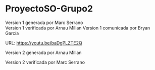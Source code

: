 # ProyectoSO-Grupo2
Version 1 generada por Marc Serrano  
Version 1 verificada por Arnau Millan
Version 1 comunicada por Bryan García

URL: https://youtu.be/baDgPLZTE2Q


Version 2 generada por Arnau Millan  

Version 2 verificada por Marc Serrano
